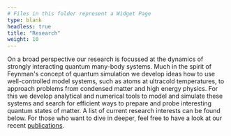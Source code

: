 ```yaml
---
# Files in this folder represent a Widget Page
type: blank
headless: true
title: "Research"
weight: 10
---
```


On a broad perspective our research is focussed at the dynamics of strongly interacting quantum many-body systems. Much in the spirit of Feynman's concept of quantum simulation we develop ideas how to use well-controlled model systems, such as atoms at ultracold temperatures, to approach problems from condensed matter and high energy physics. For this we develop analytical and numerical tools to model and simulate these systems and search for efficient ways to prepare and probe interesting quantum states of matter. A list of current research interests can be found below. For those who want to dive in deeper, feel free to have a look at our recent [publications](/publication).
